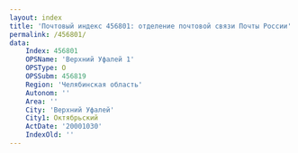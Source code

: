 ```yaml
---
layout: index
title: 'Почтовый индекс 456801: отделение почтовой связи Почты России'
permalink: /456801/
data:
    Index: 456801
    OPSName: 'Верхний Уфалей 1'
    OPSType: О
    OPSSubm: 456819
    Region: 'Челябинская область'
    Autonom: ''
    Area: ''
    City: 'Верхний Уфалей'
    City1: Октябрьский
    ActDate: '20001030'
    IndexOld: ''
---
```

